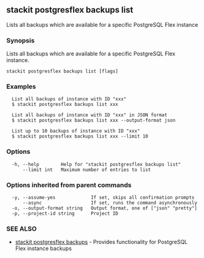 ## stackit postgresflex backups list

Lists all backups which are available for a specific PostgreSQL Flex instance

### Synopsis

Lists all backups which are available for a specific PostgreSQL Flex instance.

```
stackit postgresflex backups list [flags]
```

### Examples

```
  List all backups of instance with ID "xxx"
  $ stackit postgresflex backups list xxx

  List all backups of instance with ID "xxx" in JSON format
  $ stackit postgresflex backups list xxx --output-format json

  List up to 10 backups of instance with ID "xxx"
  $ stackit postgresflex backups list xxx --limit 10
```

### Options

```
  -h, --help        Help for "stackit postgresflex backups list"
      --limit int   Maximum number of entries to list
```

### Options inherited from parent commands

```
  -y, --assume-yes             If set, skips all confirmation prompts
      --async                  If set, runs the command asynchronously
  -o, --output-format string   Output format, one of ["json" "pretty"]
  -p, --project-id string      Project ID
```

### SEE ALSO

* [stackit postgresflex backups](./stackit_postgresflex_backups.md)	 - Provides functionality for PostgreSQL Flex instance backups

